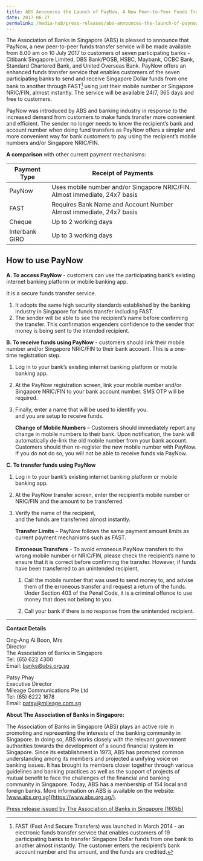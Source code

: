 ```yaml
---
title: ABS Announces the Launch of PayNow, A New Peer-to-Peer Funds Transfer Service
date: 2017-06-27
permalink: /media-hub/press-releases/abs-announces-the-launch-of-paynow--a-new-peer-to-peer-funds-transfer-service
---
```

The Association of Banks in Singapore (ABS) is pleased to announce that PayNow, a new peer-to-peer funds transfer service will be made available from 8.00 am on 10 July 2017 to customers of seven participating banks - Citibank Singapore Limited, DBS Bank/POSB, HSBC, Maybank, OCBC Bank, Standard Chartered Bank, and United Overseas Bank. PayNow offers an enhanced funds transfer service that enables customers of the seven participating banks to send and receive Singapore Dollar funds from one bank to another through FAST[^1]  using just their mobile number or Singapore NRIC/FIN, almost instantly. The service will be available 24/7, 365 days and free to customers.

PayNow was introduced by ABS and banking industry in response to the increased demand from customers to make funds transfer more convenient and efficient. The sender no longer needs to know the recipient’s bank and account number when doing fund transfers as PayNow offers a simpler and more convenient way for bank customers to pay using the recipient’s mobile numbers and/or Singapore NRIC/FIN.

**A comparison**  with other current payment mechanisms:

| Payment Type | Receipt of Payments| 
| -------- | -------- | 
| PayNow  | Uses mobile number and/or Singapore NRIC/FIN. Almost immediate, 24x7 basis   | 
|FAST|Requires Bank Name and Account Number Almost immediate, 24x7 basis
|Cheque|Up to 2 working days
|Interbank GIRO|Up to 3 working days

## How to use PayNow

**A. To access PayNow**  - customers can use the participating bank’s existing internet banking platform or mobile banking app.

It is a secure funds transfer service.

1.  It adopts the same high security standards established by the banking industry in Singapore for funds transfer including FAST.
2.  The sender will be able to see the recipient’s name before confirming the transfer. This confirmation engenders confidence to the sender that money is being sent to the intended recipient.

**B. To receive funds using PayNow**  - customers should link their mobile number and/or Singapore NRIC/FIN to their bank account. This is a one-time registration step.

1.  Log in to your bank’s existing internet banking platform or mobile banking app.
2.  At the PayNow registration screen, link your mobile number and/or Singapore NRIC/FIN to your bank account number. SMS OTP will be required.
3.  Finally, enter a name that will be used to identify you.  
    and you are setup to receive funds.  
      
    **Change of Mobile Numbers**  – Customers should immediately report any change in mobile numbers to their bank. Upon notification, the bank will automatically de-link the old mobile number from your bank account. Customers should then re-register the new mobile number with PayNow. If you do not do so, you will not be able to receive funds via PayNow.

**C. To transfer funds using PayNow**

1.  Log in to your bank’s existing internet banking platform or mobile banking app.
2.  At the PayNow transfer screen, enter the recipient’s mobile number or NRIC/FIN and the amount to be transferred
3.  Verify the name of the recipient,  
    and the funds are transferred almost instantly.  
      
    **Transfer Limits**  – PayNow follows the same payment amount limits as current payment mechanisms such as FAST.  
      
    **Erroneous Transfers** - To avoid erroneous PayNow transfers to the wrong mobile number or NRIC/FIN, please check the recipient’s name to ensure that it is correct before confirming the transfer. However, if funds have been transferred to an unintended recipient,  
    1. Call the mobile number that was used to send money to, and advise them of the erroneous transfer and request a return of the funds. Under Section 403 of the Penal Code, it is a criminal offence to use money that does not belong to you.  
      
    2. Call your bank if there is no response from the unintended recipient.

[^1]: FAST (Fast And Secure Transfers) was launched in March 2014 - an electronic funds transfer service that enables customers of 19 participating banks to transfer Singapore Dollar funds from one bank to another almost instantly. The customer enters the recipient’s bank account number and the amount, and the funds are credited.

---

**Contact Details**

Ong-Ang Ai Boon, Mrs  
Director  
The Association of Banks in Singapore  
Tel: (65) 622 4300  
Email: banks@abs.org.sg  
  
Patsy Phay  
Executive Director  
Mileage Communications Pte Ltd  
Tel: (65) 6222 1678  
Email: patsy@mileage.com.sg  
  
**About The Association of Banks in Singapore:**

The Association of Banks in Singapore (ABS) plays an active role in promoting and representing the interests of the banking community in Singapore. In doing so, ABS works closely with the relevant government authorities towards the development of a sound financial system in Singapore. Since its establishment in 1973, ABS has promoted common understanding among its members and projected a unifying voice on banking issues. It has brought its members closer together through various guidelines and banking practices as well as the support of projects of mutual benefit to face the challenges of the financial and banking community in Singapore. Today, ABS has a membership of 154 local and foreign banks. More information on ABS is available on the website:  [www.abs.org.sg](https://www.abs.org.sg/).

[Press release issued by The Association of Banks in Singapore (160kb)](https://abs.org.sg/docs/library/paynow-pressrelease.pdf)
